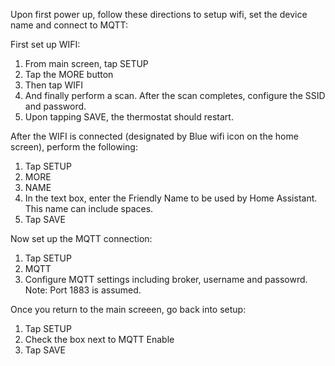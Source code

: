 Upon first power up, follow these directions to setup wifi, set the device name and connect to MQTT:

First set up WIFI:
  1. From main screen, tap SETUP
  2. Tap the MORE button
  3. Then tap WIFI
  4. And finally perform a scan. After the scan completes, configure the SSID and password.
  5. Upon tapping SAVE, the thermostat should restart.

After the WIFI is connected (designated by Blue wifi icon on the home screen), perform the following:
  1. Tap SETUP
  2. MORE
  3. NAME
  4. In the text box, enter the Friendly Name to be used by Home Assistant. This name can include spaces.
  5. Tap SAVE
 
Now set up the MQTT connection:
  1. Tap SETUP
  2. MQTT
  3. Configure MQTT settings including broker, username and passowrd. Note: Port 1883 is assumed.

Once you return to the main screeen, go back into setup:
  1. Tap SETUP
  2. Check the box next to MQTT Enable
  3. Tap SAVE
